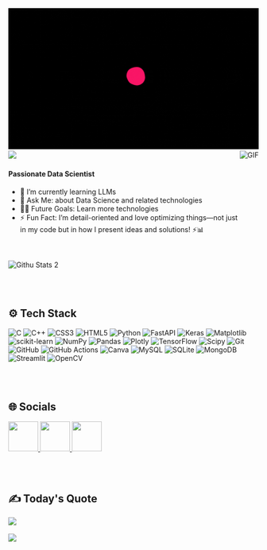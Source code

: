 <img src = "https://github.com/harshitpathak18/harshitpathak18/blob/main/Images/gif1.gif">

<img src="https://www.animatedimages.org/data/media/562/animated-line-image-0184.gif" width="1920">

<img align="right" alt="GIF" height="250px" src="https://camo.githubusercontent.com/a2eccbee43e0a4ad62babc1d19786e81ba8e871a81dab4ee17f31336dcf6272c/68747470733a2f2f692e70696e696d672e636f6d2f6f726967696e616c732f61352f33352f36302f61353335363063383038383930306532363638383066373739646163636564372e676966" />

<br>

#### Passionate Data Scientist

- 🌱 I’m currently learning LLMs
- 💬 Ask Me: about Data Science and related technologies
- 💪🏼 Future Goals: Learn more technologies
- ⚡ Fun Fact: I’m detail-oriented and love optimizing things—not just in my code but in how I present ideas and solutions! ⚡📊

<br><br>
![Githu Stats 2](https://github-readme-stats.vercel.app/api/top-langs/?username=harshitpathak18)

<br><br>
<h2>⚙️ Tech Stack</h2>

![C](https://img.shields.io/badge/c-%2300599C.svg?style=for-the-badge&logo=c&logoColor=white) ![C++](https://img.shields.io/badge/c++-%2300599C.svg?style=for-the-badge&logo=c%2B%2B&logoColor=white) ![CSS3](https://img.shields.io/badge/css3-%231572B6.svg?style=for-the-badge&logo=css3&logoColor=white) ![HTML5](https://img.shields.io/badge/html5-%23E34F26.svg?style=for-the-badge&logo=html5&logoColor=white) ![Python](https://img.shields.io/badge/python-3670A0?style=for-the-badge&logo=python&logoColor=ffdd54) ![FastAPI](https://img.shields.io/badge/FastAPI-005571?style=for-the-badge&logo=fastapi) ![Keras](https://img.shields.io/badge/Keras-%23D00000.svg?style=for-the-badge&logo=Keras&logoColor=white) ![Matplotlib](https://img.shields.io/badge/Matplotlib-%23ffffff.svg?style=for-the-badge&logo=Matplotlib&logoColor=black) ![scikit-learn](https://img.shields.io/badge/scikit--learn-%23F7931E.svg?style=for-the-badge&logo=scikit-learn&logoColor=white) ![NumPy](https://img.shields.io/badge/numpy-%23013243.svg?style=for-the-badge&logo=numpy&logoColor=white) ![Pandas](https://img.shields.io/badge/pandas-%23150458.svg?style=for-the-badge&logo=pandas&logoColor=white) ![Plotly](https://img.shields.io/badge/Plotly-%233F4F75.svg?style=for-the-badge&logo=plotly&logoColor=white) ![TensorFlow](https://img.shields.io/badge/TensorFlow-%23FF6F00.svg?style=for-the-badge&logo=TensorFlow&logoColor=white) ![Scipy](https://img.shields.io/badge/SciPy-%230C55A5.svg?style=for-the-badge&logo=scipy&logoColor=%white) ![Git](https://img.shields.io/badge/git-%23F05033.svg?style=for-the-badge&logo=git&logoColor=white) ![GitHub](https://img.shields.io/badge/github-%23121011.svg?style=for-the-badge&logo=github&logoColor=white) ![GitHub Actions](https://img.shields.io/badge/github%20actions-%232671E5.svg?style=for-the-badge&logo=githubactions&logoColor=white) ![Canva](https://img.shields.io/badge/Canva-%2300C4CC.svg?style=for-the-badge&logo=Canva&logoColor=white) ![MySQL](https://img.shields.io/badge/mysql-4479A1.svg?style=for-the-badge&logo=mysql&logoColor=white) ![SQLite](https://img.shields.io/badge/sqlite-%2307405e.svg?style=for-the-badge&logo=sqlite&logoColor=white) ![MongoDB](https://img.shields.io/badge/MongoDB-%234ea94b.svg?style=for-the-badge&logo=mongodb&logoColor=white) ![Streamlit](https://img.shields.io/badge/Streamlit-%23FE4B4B.svg?style=for-the-badge&logo=streamlit&logoColor=white) ![OpenCV](https://img.shields.io/badge/opencv-%23white.svg?style=for-the-badge&logo=opencv&logoColor=white)


<br><br>
<h2>🌐 Socials</h2>

<a href="https://linkedin.com/in/harshitpathak18">
  <img src="https://cdn-icons-png.flaticon.com/128/4494/4494497.png" width="60" height="60" />
</a>
<a href="https://github.com/harshitpathak18">
  <img src="https://cdn-icons-png.flaticon.com/128/270/270798.png" width="60" height="60" />
</a>
<a href="https://instagram.com/harshitpathak18">
  <img src="https://cdn-icons-png.flaticon.com/128/3955/3955024.png" width="60" height="60" />
</a>


<br><br>
<h2>✍️ Today's Quote </h2>

![](https://quotes-github-readme.vercel.app/api?type=horizontal&theme=radical)

<img src="https://user-images.githubusercontent.com/74038190/212284100-561aa473-3905-4a80-b561-0d28506553ee.gif" > 


